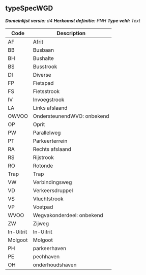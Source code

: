 ## typeSpecWGD

*__Domeinlijst versie:__ d4*
*__Herkomst definitie:__ PNH*
*__Type veld:__ Text*

|__Code__ |__Description__	|
|	---	|	---	|
| AF | Afrit |
| BB | Busbaan |
| BH | Bushalte |
| BS | Busstrook |
| DI | Diverse |
| FP | Fietspad |
| FS | Fietsstrook |
| IV | Invoegstrook |
| LA | Links afslaand |
| OWVOO | OndersteunendWVO: onbekend |
| OP | Oprit |
| PW | Parallelweg |
| PT | Parkeerterrein |
| RA | Rechts afslaand |
| RS | Rijstrook |
| RO | Rotonde |
| Trap | Trap |
| VW | Verbindingsweg |
| VD | Verkeersdruppel |
| VS | Vluchtstrook |
| VP | Voetpad |
| WVOO | Wegvakonderdeel: onbekend |
| ZW | Zijweg |
| In-Uitrit | In-Uitrit |
| Molgoot | Molgoot |
| PH | parkeerhaven |
| PE | pechhaven |
| OH | onderhoudshaven |
